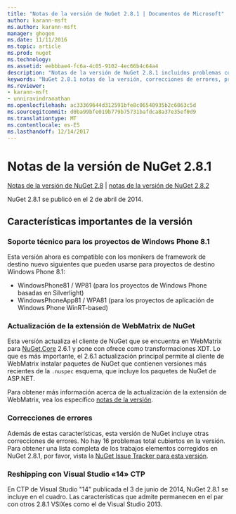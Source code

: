```yaml
---
title: "Notas de la versión de NuGet 2.8.1 | Documentos de Microsoft"
author: karann-msft
ms.author: karann-msft
manager: ghogen
ms.date: 11/11/2016
ms.topic: article
ms.prod: nuget
ms.technology: 
ms.assetid: eebbbae4-fc6a-4c05-9102-4ec66b4c64a4
description: "Notas de la versión de NuGet 2.8.1 incluidos problemas conocidos, correcciones de errores, las funciones agregadas y dcr."
keywords: "NuGet 2.8.1 notas de la versión, correcciones de errores, problemas, conocidos agregan características, DCR"
ms.reviewer:
- karann-msft
- unniravindranathan
ms.openlocfilehash: ac33369644d312591bfe8c06540935b2c6063c5d
ms.sourcegitcommit: d0ba99bfe019b779b75731bafdca8a37e35ef0d9
ms.translationtype: MT
ms.contentlocale: es-ES
ms.lasthandoff: 12/14/2017
---
```

# <a name="nuget-281-release-notes"></a>Notas de la versión de NuGet 2.8.1

[Notas de la versión de NuGet 2.8](../release-notes/nuget-2.8.md) | [notas de la versión de NuGet 2.8.2](../release-notes/nuget-2.8.2.md)

NuGet 2.8.1 se publicó en el 2 de abril de 2014.

## <a name="notable-features-in-the-release"></a>Características importantes de la versión

### <a name="support-for-windows-phone-81-projects"></a>Soporte técnico para los proyectos de Windows Phone 8.1
Esta versión ahora es compatible con los monikers de framework de destino nuevo siguientes que pueden usarse para proyectos de destino Windows Phone 8.1:

* WindowsPhone81 / WP81 (para los proyectos de Windows Phone basadas en Silverlight)
* WindowsPhoneApp81 / WPA81 (para los proyectos de aplicación de Windows Phone WinRT-based)

### <a name="update-of-the-nuget-webmatrix-extension"></a>Actualización de la extensión de WebMatrix de NuGet
Esta versión actualiza el cliente de NuGet que se encuentra en WebMatrix para [NuGet.Core](https://www.nuget.org/packages/Nuget.Core/2.6.1) 2.6.1 y pone con ofrece como transformaciones XDT. Lo que es más importante, el 2.6.1 actualización principal permite al cliente de WebMatrix instalar paquetes de NuGet que contienen versiones más recientes de la `.nuspec` esquema, que incluye los paquetes de NuGet de ASP.NET.

Para obtener más información acerca de la actualización de la extensión de WebMatrix, vea los específico [notas de la versión](../release-notes/nuget-2.6.1-for-WebMatrix.md).

### <a name="bug-fixes"></a>Correcciones de errores
Además de estas características, esta versión de NuGet incluye otras correcciones de errores. No hay 16 problemas total cubiertos en la versión. Para obtener una lista completa de los trabajos elementos corregidos en NuGet 2.8.1, por favor, vista la [NuGet Issue Tracker para esta versión](https://nuget.codeplex.com/workitem/list/advanced?keyword=&status=All&type=All&priority=All&release=NuGet%202.8.1&assignedTo=All&component=All&sortField=LastUpdatedDate&sortDirection=Descending&page=0&reasonClosed=All).

### <a name="reshipping-with-visual-studio-14-ctp"></a>Reshipping con Visual Studio «14» CTP
En CTP de Visual Studio "14" publicada el 3 de junio de 2014, NuGet 2.8.1 se incluye en el cuadro. Las características que admite permanecen en el par con otros 2.8.1 VSIXes como el de Visual Studio 2013.
